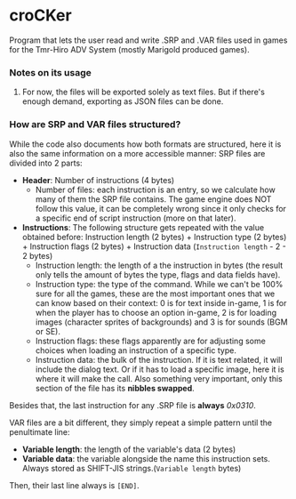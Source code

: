 # croCKer
Program that lets the user read and write .SRP and .VAR files used in games for the Tmr-Hiro ADV System (mostly Marigold produced games).

### Notes on its usage
1. For now, the files will be exported solely as text files. But if there's enough demand, exporting as JSON files can be done.

### How are SRP and VAR files structured?
While the code also documents how both formats are structured, here it is also the same information on a more accessible manner:
SRP files are divided into 2 parts:
  * **Header**: Number of instructions (4 bytes)
    * Number of files: each instruction is an entry, so we calculate how many of them the SRP file contains. The game engine does NOT follow this value, it can be completely wrong since it only checks for a specific end of script instruction (more on that later).
  * **Instructions**: The following structure gets repeated with the value obtained before: Instruction length (2 bytes) + Instruction type (2 bytes) + Instruction flags (2 bytes) + Instruction data (`Instruction length` - 2 - 2 bytes)
    * Instruction length: the length of a the instruction in bytes (the result only tells the amount of bytes the type, flags and data fields have).
    * Instruction type: the type of the command. While we can't be 100% sure for all the games, these are the most important ones that we can know based on their context: 0 is for text inside in-game, 1 is for when the player has to choose an option in-game, 2 is for loading images (character sprites of backgrounds) and 3 is for sounds (BGM or SE).
    * Instruction flags: these flags apparently are for adjusting some choices when loading an instruction of a specific type.
    * Instruction data: the bulk of the instruction. If it is text related, it will include the dialog text. Or if it has to load a specific image, here it is where it will make the call. Also something very important, only this section of the file has its **nibbles swapped**.
   
Besides that, the last instruction for any .SRP file is __always__ *0x0310*.
   
VAR files are a bit different, they simply repeat a simple pattern until the penultimate line:
  * **Variable length**: the length of the variable's data (2 bytes)
  * **Variable data**: the variable alongside the name this instruction sets. Always stored as SHIFT-JIS strings.(`Variable length` bytes)

Then, their last line always is `[END]`.
